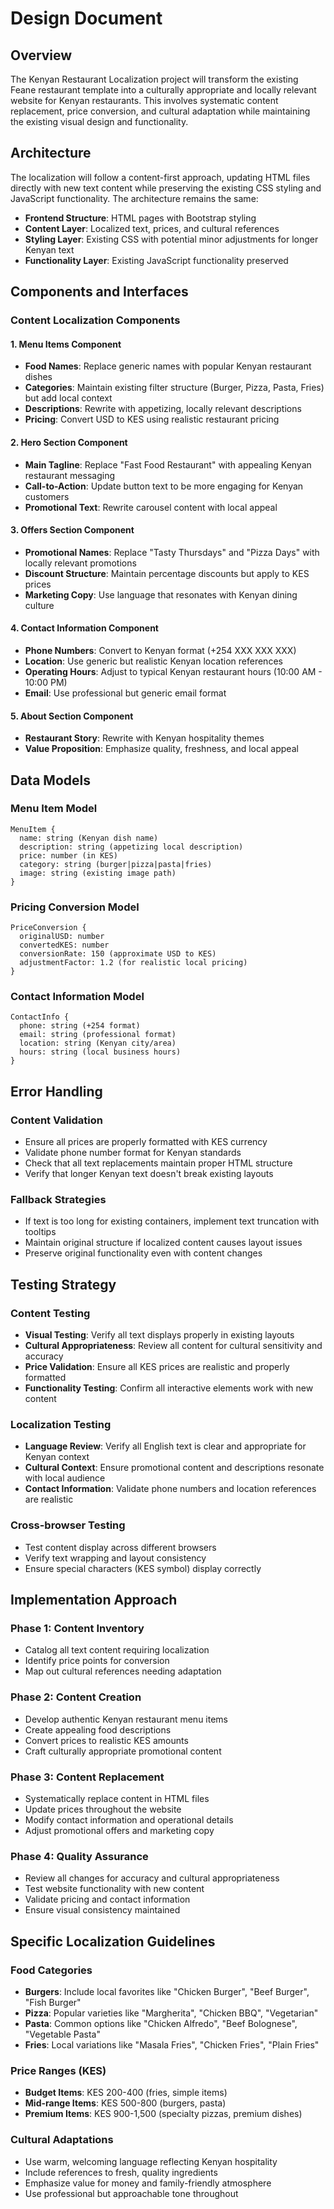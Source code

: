 # Design Document

## Overview

The Kenyan Restaurant Localization project will transform the existing Feane restaurant template into a culturally appropriate and locally relevant website for Kenyan restaurants. This involves systematic content replacement, price conversion, and cultural adaptation while maintaining the existing visual design and functionality.

## Architecture

The localization will follow a content-first approach, updating HTML files directly with new text content while preserving the existing CSS styling and JavaScript functionality. The architecture remains the same:

- **Frontend Structure**: HTML pages with Bootstrap styling
- **Content Layer**: Localized text, prices, and cultural references
- **Styling Layer**: Existing CSS with potential minor adjustments for longer Kenyan text
- **Functionality Layer**: Existing JavaScript functionality preserved

## Components and Interfaces

### Content Localization Components

#### 1. Menu Items Component
- **Food Names**: Replace generic names with popular Kenyan restaurant dishes
- **Categories**: Maintain existing filter structure (Burger, Pizza, Pasta, Fries) but add local context
- **Descriptions**: Rewrite with appetizing, locally relevant descriptions
- **Pricing**: Convert USD to KES using realistic restaurant pricing

#### 2. Hero Section Component
- **Main Tagline**: Replace "Fast Food Restaurant" with appealing Kenyan restaurant messaging
- **Call-to-Action**: Update button text to be more engaging for Kenyan customers
- **Promotional Text**: Rewrite carousel content with local appeal

#### 3. Offers Section Component
- **Promotional Names**: Replace "Tasty Thursdays" and "Pizza Days" with locally relevant promotions
- **Discount Structure**: Maintain percentage discounts but apply to KES prices
- **Marketing Copy**: Use language that resonates with Kenyan dining culture

#### 4. Contact Information Component
- **Phone Numbers**: Convert to Kenyan format (+254 XXX XXX XXX)
- **Location**: Use generic but realistic Kenyan location references
- **Operating Hours**: Adjust to typical Kenyan restaurant hours (10:00 AM - 10:00 PM)
- **Email**: Use professional but generic email format

#### 5. About Section Component
- **Restaurant Story**: Rewrite with Kenyan hospitality themes
- **Value Proposition**: Emphasize quality, freshness, and local appeal

## Data Models

### Menu Item Model
```
MenuItem {
  name: string (Kenyan dish name)
  description: string (appetizing local description)
  price: number (in KES)
  category: string (burger|pizza|pasta|fries)
  image: string (existing image path)
}
```

### Pricing Conversion Model
```
PriceConversion {
  originalUSD: number
  convertedKES: number
  conversionRate: 150 (approximate USD to KES)
  adjustmentFactor: 1.2 (for realistic local pricing)
}
```

### Contact Information Model
```
ContactInfo {
  phone: string (+254 format)
  email: string (professional format)
  location: string (Kenyan city/area)
  hours: string (local business hours)
}
```

## Error Handling

### Content Validation
- Ensure all prices are properly formatted with KES currency
- Validate phone number format for Kenyan standards
- Check that all text replacements maintain proper HTML structure
- Verify that longer Kenyan text doesn't break existing layouts

### Fallback Strategies
- If text is too long for existing containers, implement text truncation with tooltips
- Maintain original structure if localized content causes layout issues
- Preserve original functionality even with content changes

## Testing Strategy

### Content Testing
- **Visual Testing**: Verify all text displays properly in existing layouts
- **Cultural Appropriateness**: Review all content for cultural sensitivity and accuracy
- **Price Validation**: Ensure all KES prices are realistic and properly formatted
- **Functionality Testing**: Confirm all interactive elements work with new content

### Localization Testing
- **Language Review**: Verify all English text is clear and appropriate for Kenyan context
- **Cultural Context**: Ensure promotional content and descriptions resonate with local audience
- **Contact Information**: Validate phone numbers and location references are realistic

### Cross-browser Testing
- Test content display across different browsers
- Verify text wrapping and layout consistency
- Ensure special characters (KES symbol) display correctly

## Implementation Approach

### Phase 1: Content Inventory
- Catalog all text content requiring localization
- Identify price points for conversion
- Map out cultural references needing adaptation

### Phase 2: Content Creation
- Develop authentic Kenyan restaurant menu items
- Create appealing food descriptions
- Convert prices to realistic KES amounts
- Craft culturally appropriate promotional content

### Phase 3: Content Replacement
- Systematically replace content in HTML files
- Update prices throughout the website
- Modify contact information and operational details
- Adjust promotional offers and marketing copy

### Phase 4: Quality Assurance
- Review all changes for accuracy and cultural appropriateness
- Test website functionality with new content
- Validate pricing and contact information
- Ensure visual consistency maintained

## Specific Localization Guidelines

### Food Categories
- **Burgers**: Include local favorites like "Chicken Burger", "Beef Burger", "Fish Burger"
- **Pizza**: Popular varieties like "Margherita", "Chicken BBQ", "Vegetarian"
- **Pasta**: Common options like "Chicken Alfredo", "Beef Bolognese", "Vegetable Pasta"
- **Fries**: Local variations like "Masala Fries", "Chicken Fries", "Plain Fries"

### Price Ranges (KES)
- **Budget Items**: KES 200-400 (fries, simple items)
- **Mid-range Items**: KES 500-800 (burgers, pasta)
- **Premium Items**: KES 900-1,500 (specialty pizzas, premium dishes)

### Cultural Adaptations
- Use warm, welcoming language reflecting Kenyan hospitality
- Include references to fresh, quality ingredients
- Emphasize value for money and family-friendly atmosphere
- Use professional but approachable tone throughout